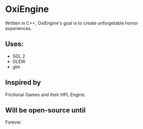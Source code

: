 # OxiEngine
Written in C++, OxiEngine's goal is to create unforgetable horror experiences.
## Uses:
- SDL 2  
- GLEW  
- glm  
## Inspired by
Frictional Games and their HPL Engine.
## Will be open-source until
Forever.
